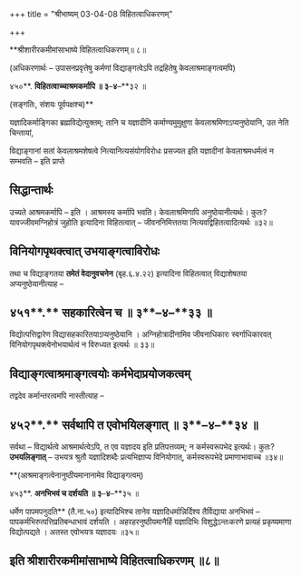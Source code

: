 +++
title = "श्रीभाष्यम् 03-04-08 विहितत्वाधिकरणम्"

+++
<div claऽऽ="elementor-widget-container">

**श्रीशारीरकमीमांसाभाष्ये विहितत्वाधिकरणम्॥ ८॥

(अधिकरणार्थः – उपासनप्रवृत्तेषु कर्मणां विद्याङ्गत्वेऽपि तद्रहितेषु केवलाश्रमाङ्गत्वमपि)

४५०**. **विहितत्वाच्चाश्रमकर्मापि ॥ ३**–**४**–**३२ ॥

(सङ्गतिः, संशयः पूर्वपक्षश्च)**

यज्ञादिकर्माङ्गिका ब्रह्मविद्येत्युक्तम्; तानि च यज्ञादीनि कर्माण्यमुमुक्षुणा केवलाश्रमिणाऽप्यनुष्ठेयानि, उत नेति चिन्तायां,

विद्याङ्गानां सतां केवलाश्रमशेषत्वे नित्यानित्यसंयोगविरोधः प्रसज्यत इति यज्ञादीनां केवलाश्रमधर्मत्वं न सम्भवति – इति प्राप्ते

## सिद्धान्तार्थः

उच्यते आश्रमकर्मापि – इति । आश्रमस्य कर्मापि भवति। केवलाश्रमिणापि अनुष्ठेयानीत्यर्थः। कुतः? यावज्जीवमग्निहोत्रं जुहोति इत्यादिना विहितत्वात् – जीवननिमित्ततया नित्यवद्विहितत्वादित्यर्थः ॥३२॥

## विनियोगपृथक्त्वात् उभयाङ्गत्वाविरोधः

तथा च विद्याङ्गतया **तमेतं वेदानुवचनेन** (बृह.६.४.२२) इत्यादिना विहितत्वात् विद्याशेषतया अप्यनुष्ठेयानीत्याह –

## ४५१**.** सहकारित्वेन च ॥ ३**–**४**–**३३ ॥

विद्योत्पत्तिद्वारेण विद्यासहकारितयाऽप्यनुष्ठेयानि । अग्निहोत्रादीनामिव जीवनाधिकारः स्वर्गाधिकारवत् विनियोगपृथक्त्वेनोभयार्थत्वं न विरुध्यत इत्यर्थः ॥ ३३॥

## विद्याङ्गत्वाश्रमाङ्गत्वयोः कर्मभेदाप्रयोजकत्वम्

तद्वदेव कर्मान्तरत्वमपि नास्तीत्याह –

## ४५२**.** सर्वथापि त एवोभयिलङ्गात् ॥ ३**–**४**–**३४ ॥

सर्वथा – विद्यार्थत्वे आश्रमार्थत्वेऽपि, त एव यज्ञादय इति प्रतिपत्तव्यम्; न कर्मस्वरूपभेद इत्यर्थः। कुतः? **उभयलिङ्गात्** – उभयत्र श्रुतौ यज्ञादिशब्दैः प्रत्यभिज्ञाप्य विनियोगात्, कर्मस्वरूपभेदे प्रमाणाभावाच्च ॥३४॥

**(आश्रमाङ्गत्वेनानुष्ठीयमानानामेव विद्याङ्गत्वम्)

४५३**. **अनभिभवं च दर्शयति ॥ ३**–**४**–**३५ ॥

धर्मेण पापमपनुदति** (तै.ना.५०) इत्यादिभिश्च तानेव यज्ञादिधर्मान्निर्दिश्य तैर्विद्याया अनभिभवं – पापकर्मभिरुत्पत्तिप्रतिबन्धाभावं दर्शयति । अहरहरनुष्ठीयमानैर्हि यज्ञादिभिः विशुद्धेऽन्तःकरणे प्रत्यहं प्रकृष्यमाणा विद्योत्पद्यते । अतस्त एवोभयत्र यज्ञादयः ॥३५॥

## इति श्रीशारीरकमीमांसाभाष्ये विहितत्वाधिकरणम् ॥८॥

</div>
